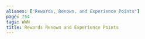 ```yaml
---
aliases: ["Rewards, Renown, and Experience Points"]
page: 254
tags: WWN
title: Rewards Renown and Experience Points
---
```

